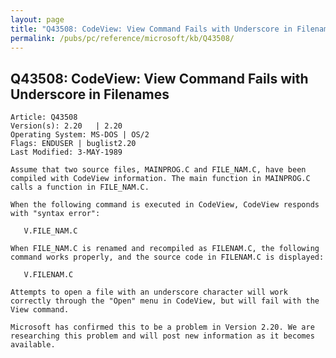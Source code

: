 ```yaml
---
layout: page
title: "Q43508: CodeView: View Command Fails with Underscore in Filenames"
permalink: /pubs/pc/reference/microsoft/kb/Q43508/
---
```


## Q43508: CodeView: View Command Fails with Underscore in Filenames

	Article: Q43508
	Version(s): 2.20   | 2.20
	Operating System: MS-DOS | OS/2
	Flags: ENDUSER | buglist2.20
	Last Modified: 3-MAY-1989
	
	Assume that two source files, MAINPROG.C and FILE_NAM.C, have been
	compiled with CodeView information. The main function in MAINPROG.C
	calls a function in FILE_NAM.C.
	
	When the following command is executed in CodeView, CodeView responds
	with "syntax error":
	
	   V.FILE_NAM.C
	
	When FILE_NAM.C is renamed and recompiled as FILENAM.C, the following
	command works properly, and the source code in FILENAM.C is displayed:
	
	   V.FILENAM.C
	
	Attempts to open a file with an underscore character will work
	correctly through the "Open" menu in CodeView, but will fail with the
	View command.
	
	Microsoft has confirmed this to be a problem in Version 2.20. We are
	researching this problem and will post new information as it becomes
	available.
